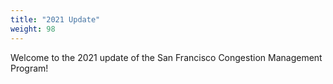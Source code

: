 ```yaml
---
title: "2021 Update"
weight: 98
---
```


Welcome to the 2021 update of the San Francisco Congestion Management Program!

